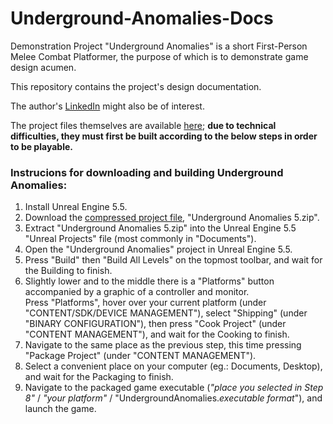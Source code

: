 # Underground-Anomalies-Docs

Demonstration Project "Underground Anomalies" is a short First-Person Melee Combat Platformer, the purpose of which is to demonstrate game design acumen.

This repository contains the project's design documentation. 

The author's [LinkedIn](https://www.linkedin.com/in/adrian-kruszynski/) might also be of interest.

The project files themselves are available [here](https://drive.google.com/file/d/13EPCF8S4iplYvrbgs12M8dOY4o_Ipr31/view?usp=sharing); **due to technical difficulties, they must first be built according to the below steps in order to be playable.**

### Instrucions for downloading and building Underground Anomalies:

1. Install Unreal Engine 5.5.
2. Download the [compressed project file](https://drive.google.com/file/d/13EPCF8S4iplYvrbgs12M8dOY4o_Ipr31/view?usp=sharing), "Underground Anomalies 5.zip".
3. Extract "Underground Anomalies 5.zip" into the Unreal Engine 5.5 "Unreal Projects" file (most commonly in "Documents").
4. Open the "Underground Anomalies" project in Unreal Engine 5.5.
5. Press "Build" then "Build All Levels" on the topmost toolbar, and wait for the Building to finish.
6. Slightly lower and to the middle there is a "Platforms" button accompanied by a graphic of a controller and monitor.<br>Press "Platforms", hover over your current platform (under "CONTENT/SDK/DEVICE MANAGEMENT"), select "Shipping" (under "BINARY CONFIGURATION"), then press "Cook Project" (under "CONTENT MANAGEMENT"), and wait for the Cooking to finish.
7. Navigate to the same place as the previous step, this time pressing "Package Project" (under "CONTENT MANAGEMENT").
8. Select a convenient place on your computer (eg.: Documents, Desktop), and wait for the Packaging to finish.
9. Navigate to the packaged game executable (*"place you selected in Step 8"* / *"your platform"* / "UndergroundAnomalies.*executable format*"), and launch the game.
